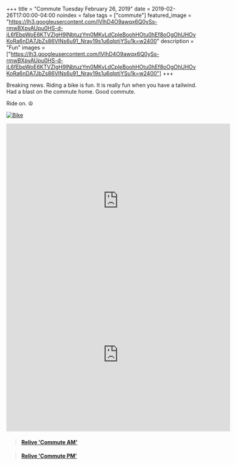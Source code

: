 +++
title =  "Commute Tuesday February 26, 2019"
date = 2019-02-26T17:00:00-04:00
noindex = false
tags = ["commute"]
featured_image = "https://lh3.googleusercontent.com/lVlhD4O9awqx6Q0ySs-rmwBXpvAUpu0HS-d-jL6fEbpWoE6KTVZlgH9lNbtuzYm0MKvLdCpleBoohHOtu0hEf8oOgOhUHOvKoRa6nDA7JbZs86VlNs6u91_Nray19s1u6qIptjYSu1k=w2400"
description = "Fun"
images = ["https://lh3.googleusercontent.com/lVlhD4O9awqx6Q0ySs-rmwBXpvAUpu0HS-d-jL6fEbpWoE6KTVZlgH9lNbtuzYm0MKvLdCpleBoohHOtu0hEf8oOgOhUHOvKoRa6nDA7JbZs86VlNs6u91_Nray19s1u6qIptjYSu1k=w2400"]
+++

Breaking news. Riding a bike is fun. It is really fun when you have a tailwind. Had a blast on the commute home. Good commute.

Ride on. ☮

[![Bike](https://lh3.googleusercontent.com/4_FL7vgNhbtjrocir5XcTyBX1gVb1iIxFRgq5XIFsGwwl8jAIAt2ierpEfU8kt-em6KNWXl9QgTZFZKKlEgHME3Pl0W3tAwZFgV52eQR20EECs9_uHrhqj3CR2IrWxDnU7s64xn8_jg=w2400)](https://lh3.googleusercontent.com/4_FL7vgNhbtjrocir5XcTyBX1gVb1iIxFRgq5XIFsGwwl8jAIAt2ierpEfU8kt-em6KNWXl9QgTZFZKKlEgHME3Pl0W3tAwZFgV52eQR20EECs9_uHrhqj3CR2IrWxDnU7s64xn8_jg=w2400)


<iframe height='405' width='590' frameborder='0' allowtransparency='true' scrolling='no' src='https://www.strava.com/activities/2176326381/embed/e413d0c9f37b2ab6d2d976cab36a1ef8564a0816'></iframe>

<iframe height='405' width='590' frameborder='0' allowtransparency='true' scrolling='no' src='https://www.strava.com/activities/2177919949/embed/dfe26e4785682e4c4422667b6bb5185070413d7d'></iframe>

<blockquote class="embedly-card" data-card-controls="0" data-card-key="f1631a41cb254ca5b035dc5747a5bd75"><h4><a href="https://www.relive.cc/view/2176326381?r=embed-site">Relive 'Commute AM'</a></h4></blockquote>
        <script async src="https://cdn.embedly.com/widgets/platform.js" charset="UTF-8"></script>

<blockquote class="embedly-card" data-card-controls="0" data-card-key="f1631a41cb254ca5b035dc5747a5bd75"><h4><a href="https://www.relive.cc/view/2177919949?r=embed-site">Relive 'Commute PM'</a></h4></blockquote>
        <script async src="https://cdn.embedly.com/widgets/platform.js" charset="UTF-8"></script>
